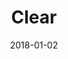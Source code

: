 ---
layout: site
title: "Clear"
date: 2018-01-02
categories: [travel]
version: 4.2.6
major: 4
minor: 2
patch: 6
slug: clear
link: https://www.clearme.com/
permalink: /sites/:slug
---